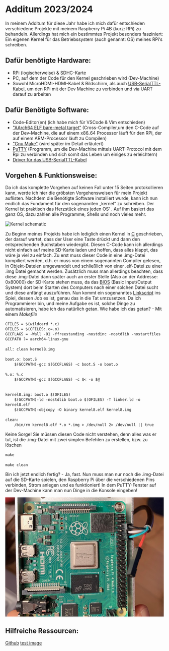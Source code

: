Additum 2023/2024
===

In meinem Additum für diese Jahr habe ich mich dafür entschieden verschiedene Projekte mit meinem Raspberry Pi 4B (kurz: RPi) zu behandeln.
Allerdings hat mich ein bestimmtes Projekt besonders fasziniert: Ein eigenen Kernel für das Betriebssystem (auch genannt: OS) meines RPi‘s schreiben.

Dafür benötigte Hardware:
---

- RPi (logischerweise) & SDHC-Karte
- PC, auf dem der Code für den Kernel geschrieben wird (Dev-Machine)
- Sowohl MicroHDMI-HDMI-Kabel & Bildschirm, als auch [USB-SerialTTL-Kabel](https://www.amazon.de/Hailege-PL2303TA-RS232-Download-Windows/dp/B07Z7PPT6Y/ref=sr_1_3?__mk_de_DE=%C3%85M%C3%85%C5%BD%C3%95%C3%91&crid=1I8QYDEBL9B02&keywords=2+Pack+Debug+Cable+for+Raspberry+Pi+USB+Programming+USB+to+TTL+Serial+Cable%2C+Windows+XP%2FVISTA%2F+7%2F8%2F+8.1+Supported&qid=1706455641&sprefix=2+pack+debug+cable+for+raspberry+pi+usb+programming+usb+to+ttl+serial+cable+windows+xp%2Fvista%2F+7%2F8%2F+8.1+supported%2Caps%2C75&sr=8-3), um den RPi mit der Dev Machine zu verbinden und via UART darauf zu arbeiten

Dafür Benötigte Software:
---

- Code-Editor(en) (ich habe mich für VSCode & Vim entschieden)
- ["AArch64 ELF bare-metal target“](https://developer.arm.com/-/media/Files/downloads/gnu-a/10.2-2020.11/binrel/gcc-arm-10.2-2020.11-aarch64-aarch64-none-elf.tar.xz) (Cross-Compiler,um den C-Code auf der Dev-Machine, die auf einem x86_64 Processor läuft für den RPi, der auf einem ARM-Processor läuft zu Compilen)
- ["Gnu Make"](https://www.gnu.org/software/make/) (wird später im Detail erläutert)
- [PuTTY](https://www.chiark.greenend.org.uk/~sgtatham/putty/latest.html) (Programm, um die Dev-Machine mittels UART-Protocol mit dem Rpi zu verbinden und sich somit das Leben um einiges zu erleichtern)
- [Driver für das USB-SerialTTL-Kabel](https://www.silabs.com/products/development-tools/software/usb-to-uart-bridge-vcp-drivers)

Vorgehen & Funktionsweise:
---

Da ich das komplette Vorgehen auf keinen Fall unter 15 Seiten protokollieren kann, werde ich hier die gröbsten Vorgehensweisen für mein Projekt auflisten.
Nachdem die Benötigte Software installiert wurde, kann ich nun endlich das Fundament für den sogenannten „kernel“ zu schreiben.
Der Kernel ist praktisch das Herzstück eines jeden OS‘ .  Auf ihm basiert das ganz OS, dazu zählen alle Programme, Shells und noch vieles mehr.

![Kernel schematic](https://1.bp.blogspot.com/-X1N_xwpDxmw/V7M1eIzPuUI/AAAAAAAABC0/vktEVckQDKAdN0o305OrHEDzH2TmCkLgQCPcB/s200/PowerShell.JPG)

Zu Beginn meines Projekts habe ich lediglich einen Kernel in [C](https://en.wikipedia.org/wiki/C_(programming_language)) geschrieben, der darauf wartet, dass der User eine Taste drückt und dann den entsprechenden Buchstaben wiedergibt.
Diesen C-Code kann ich allerdings nicht einfach auf meine SD-Karte laden und hoffen, dass alles klappt, das wäre ja viel zu einfach. Zu erst muss dieser Code in eine .img-Datei kompiliert werden, d.h. er muss von einem sogenannten Compiler gelesen, in Objekt-Dateien umgewandelt und schließlich von einer .elf-Datei zu einer .img Datei gemacht werden.
Zusätzlich muss man allerdings beachten, dass diese .img-Datei dann später auch an erster Stelle (Also an der Addresse: 0x80000) der SD-Karte stehen muss, da das [BIOS](https://de.wikipedia.org/wiki/BIOS) (Basic Input/Output System) dort beim Starten des Computers nach einer solchen Datei sucht und diese anfängt auszuführen. Nun kommt ein sogenanntes [Linkscript](https://www.gnu.org/software/binutils/) ins Spiel, dessen Job es ist, genau das in die Tat umzusetzen.
Da ich Programmierer bin, und meine Aufgabe es ist, solche Dinge zu automatisieren, habe ich das natürlich getan. Wie habe ich das getan? - Mit einem *Makefile*

```
CFILES = $(wildcard *.c)
OFILES = $(CFILES:.c=.o)
GCCFLAGS = -Wall -O1 -ffreestanding -nostdinc -nostdlib -nostartfiles
GCCPATH ?= aarch64-linux-gnu

all: clean kernel8.img

boot.o: boot.S
	$(GCCPATH)-gcc $(GCCFLAGS) -c boot.S -o boot.o

%.o: %.c
	$(GCCPATH)-gcc $(GCCFLAGS) -c $< -o $@


kernel8.img: boot.o $(OFILES)
	$(GCCPATH)-ld -nostdlib boot.o $(OFILES) -T linker.ld -o kernel8.elf
	$(GCCPATH)-objcopy -O binary kernel8.elf kernel8.img

clean:
	/bin/rm kernel8.elf *.o *.img > /dev/null 2> /dev/null || true
```

Keine Sorge! Sie müssen diesen Code nicht verstehen, denn alles was er tut, ist die .img-Datei mit zwei simplen Befehlen zu erstellen, bzw. zu löschen

```
make

make clean
```

Bin ich jetzt endlich fertig? - Ja, fast. Nun muss man nur noch die .img-Datei auf die SD-Karte spielen, den Raspberry Pi über die verschiedenen Pins verbinden, Strom anlegen und es funktioniert! In dem PuTTY-Fenster auf der Dev-Machine kann man nun Dinge in die Konsole eingeben! 

![cabled RPi](/Rpi4OS/documenttion/cabled-pins.jpg)




Hilfreiche Ressourcen:
---
[Github](https://github.com/babbleberry/rpi4-osdev)
[test image](https://1.bp.blogspot.com/-X1N_xwpDxmw/V7M1eIzPuUI/AAAAAAAABC0/vktEVckQDKAdN0o305OrHEDzH2TmCkLgQCPcB/s200/PowerShell.JPG)
